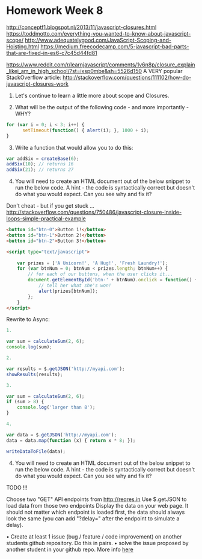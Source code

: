 # Homework Week 8

http://conceptf1.blogspot.nl/2013/11/javascript-closures.html https://toddmotto.com/everything-you-wanted-to-know-about-javascript-scope/ http://www.adequatelygood.com/JavaScript-Scoping-and-Hoisting.html https://medium.freecodecamp.com/5-javascript-bad-parts-that-are-fixed-in-es6-c7c45d44fd81

https://www.reddit.com/r/learnjavascript/comments/1v6n8p/closure_explain_likei_am_in_high_school/?st=ixsp0mbe&sh=5526d150 A VERY popular StackOverflow article: http://stackoverflow.com/questions/111102/how-do-javascript-closures-work

1. Let's continue to learn a little more about scope and Closures. 


2. What will be the output of the following code - and more importantly - WHY? 

```js
for (var i = 0; i < 3; i++) {
      setTimeout(function() { alert(i); }, 1000 + i);
}
```


3. Write a function that would allow you to do this:
```js
var addSix = createBase(6);
addSix(10); // returns 16
addSix(21); // returns 27
```

4. You will need to create an HTML document out of the below snippet to run the below code. A hint - the code is syntactically correct but doesn't do what you would expect. Can you see why and fix it?

Don't cheat - but if you get stuck ... http://stackoverflow.com/questions/750486/javascript-closure-inside-loops-simple-practical-example

```html 
<button id="btn-0">Button 1!</button>
<button id="btn-1">Button 2!</button>
<button id="btn-2">Button 3!</button>

<script type="text/javascript">
    
    var prizes = ['A Unicorn!', 'A Hug!', 'Fresh Laundry!'];
    for (var btnNum = 0; btnNum < prizes.length; btnNum++) {
        // for each of our buttons, when the user clicks it...
        document.getElementById('btn-' + btnNum).onclick = function() {
            // tell her what she's won!
            alert(prizes[btnNum]);
        };
    }
</script>
```

Rewrite to Async: 

```js
1.

var sum = calculateSum(2, 6);
console.log(sum);

2.

var results = $.getJSON('http://myapi.com');
showResults(results);

3.

var sum = calculateSum(2, 6);
if (sum > 8) {
    console.log('larger than 8');
}

4.

var data = $.getJSON('http://myapi.com');
data = data.map(function (x) { return x * 8; });

writeDataToFile(data);
```


4. You will need to create an HTML document out of the below snippet to run the below code. A hint - the code is syntactically correct but doesn't do what you would expect. Can you see why and fix it?  

TODO !!!

Choose two "GET" API endpoints from http://reqres.in
Use $.getJSON to load data from those two endpoints
Display the data on your web page.
It should not matter which endpoint is loaded first, the data should always look the same (you can add "?delay=" after the endpoint to simulate a delay).

• Create at least 1 issue (bug / feature / code improvement) on another students github repository. Do this in pairs.
•  solve the issue proposed by another student in your github repo. More info [here](https://hackyourfuture.slack.com/files/michahell/F31BX1XT6/Merging_a_local_branch_into_master)

